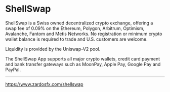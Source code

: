 # ShellSwap
ShellSwap is a Swiss owned decentralized crypto exchange, offering a swap fee of 0.09% on the Ethereum, Polygon, Arbitrum, Optimism, Avalanche, Fantom and Metis Networks. No registration or minimum crypto wallet balance is required to trade and U.S. customers are welcome. 

Liquidity is provided by the Uniswap-V2 pool.

The ShellSwap App supports all major crypto wallets, credit card payment and bank transfer gateways such as MoonPay, Apple Pay, Google Pay and PayPal.

___
https://www.zardosfx.com/shellswap
